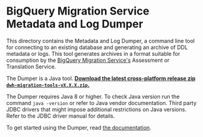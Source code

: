 # BigQuery Migration Service Metadata and Log Dumper

This directory contains the Metadata and Log Dumper, a command line tool for
connecting to an existing database and generating an archive of DDL metadata or
logs. This tool generates archives in a format suitable for consumption by the
[BigQuery Migration Service's][BQMS] Assessment or Translation Service.

The Dumper is a Java tool. **[Download the latest cross-platform release zip `dwh-migration-tools-vX.X.X.zip`.](https://github.com/google/dwh-migration-tools/releases/latest)**

The Dumper requires Java 8 or higher. To check Java version run the command
`java -version` or refer to Java vendor documentation. Third party JDBC drivers
that might impose additional restrictions on Java versions. Refer to the JDBC
driver manual for details.

To get started using the Dumper, read
[the documentation](https://cloud.google.com/bigquery/docs/generate-metadata).


[BQMS]: https://cloud.google.com/bigquery/docs/migration-intro
